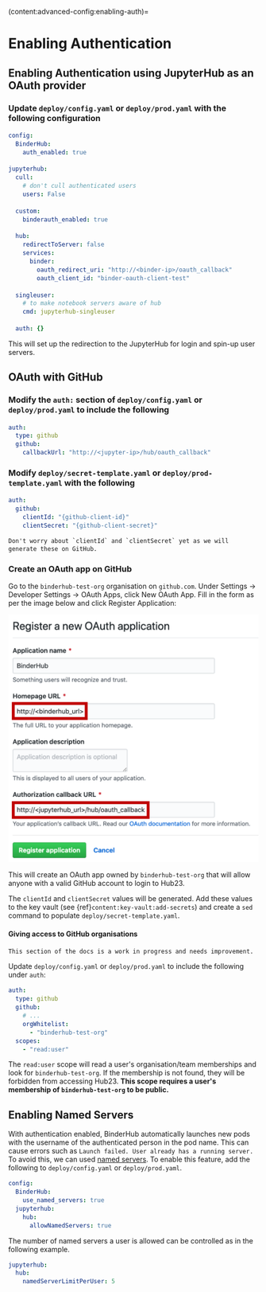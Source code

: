 (content:advanced-config:enabling-auth)=
# Enabling Authentication

## Enabling Authentication using JupyterHub as an OAuth provider

### Update `deploy/config.yaml` or `deploy/prod.yaml` with the following configuration

```yaml
config:
  BinderHub:
    auth_enabled: true

jupyterhub:
  cull:
    # don't cull authenticated users
    users: False

  custom:
    binderauth_enabled: true

  hub:
    redirectToServer: false
    services:
      binder:
        oauth_redirect_uri: "http://<binder-ip>/oauth_callback"
        oauth_client_id: "binder-oauth-client-test"

  singleuser:
    # to make notebook servers aware of hub
    cmd: jupyterhub-singleuser

  auth: {}
```

This will set up the redirection to the JupyterHub for login and spin-up user servers.

## OAuth with GitHub

### Modify the `auth:` section of `deploy/config.yaml` or `deploy/prod.yaml` to include the following

```yaml
auth:
  type: github
  github:
    callbackUrl: "http://<jupyter-ip>/hub/oauth_callback"
```

### Modify `deploy/secret-template.yaml` or `deploy/prod-template.yaml` with the following

```yaml
auth:
  github:
    clientId: "{github-client-id}"
    clientSecret: "{github-client-secret}"
```

```{note}
Don't worry about `clientId` and `clientSecret` yet as we will generate these on GitHub.
```

### Create an OAuth app on GitHub

Go to the `binderhub-test-org` organisation on `github.com`.
Under Settings -> Developer Settings -> OAuth Apps, click New OAuth App.
Fill in the form as per the image below and click Register Application:

<img src="../images/github_oauth_setup.png" alt="github-oauth-setup">

This will create an OAuth app owned by `binderhub-test-org` that will allow anyone with a valid GitHub account to login to Hub23.

The `clientId` and `clientSecret` values will be generated.
Add these values to the key vault (see {ref}`content:key-vault:add-secrets`) and create a `sed` command to populate `deploy/secret-template.yaml`.

#### Giving access to GitHub organisations

```{warning}
This section of the docs is a work in progress and needs improvement.
```

Update `deploy/config.yaml`  or `deploy/prod.yaml` to include the following under `auth`:

```yaml
auth:
  type: github
  github:
    # ...
    orgWhitelist:
      - "binderhub-test-org"
  scopes:
    - "read:user"
```

The `read:user` scope will read a user's organisation/team memberships and look for `binderhub-test-org`.
If the membership is not found, they will be forbidden from accessing Hub23.
**This scope requires a user's membership of `binderhub-test-org` to be public.**

## Enabling Named Servers

With authentication enabled, BinderHub automatically launches new pods with the username of the authenticated person in the pod name.
This can cause errors such as `Launch failed. User already has a running server.`
To avoid this, we can used [named servers](https://blog.jupyter.org/announcing-jupyterhub-1-0-8fff78acad7f).
To enable this feature, add the following to `deploy/config.yaml` or `deploy/prod.yaml`.

```yaml
config:
  BinderHub:
    use_named_servers: true
  jupyterhub:
    hub:
      allowNamedServers: true
```

The number of named servers a user is allowed can be controlled as in the following example.

```yaml
jupyterhub:
  hub:
    namedServerLimitPerUser: 5
```
